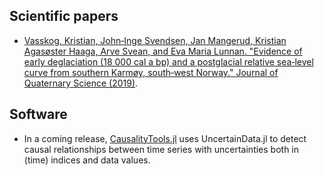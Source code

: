 
## Scientific papers 
- [Vasskog, Kristian, John‐Inge Svendsen, Jan Mangerud, Kristian Agasøster Haaga, 
    Arve Svean, and Eva Maria Lunnan. "Evidence of early deglaciation (18 000 cal a bp) 
    and a postglacial relative sea‐level curve from southern Karmøy, south‐west Norway." 
    Journal of Quaternary Science 
    (2019)](https://onlinelibrary.wiley.com/doi/full/10.1002/jqs.3109).


## Software 
- In a coming release, [CausalityTools.jl](https://github.com/kahaaga/CausalityTools.jl) 
    uses UncertainData.jl to detect causal relationships between time series with 
    uncertainties both in (time) indices and data values.